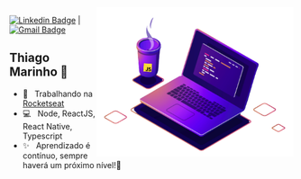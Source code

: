<img align="right" src="https://raw.githubusercontent.com/tgmarinho/tgmarinho/main/keep_coding.png" width="350"/>

[![Linkedin Badge](https://img.shields.io/badge/-ThiagoMarinho-blue?style=flat-square&logo=Linkedin&logoColor=white&link=https://www.linkedin.com/in/tgmarinho/)](https://www.linkedin.com/in/tgmarinho/) 
| 
[![Gmail Badge](https://img.shields.io/badge/-tgmarinho@gmail.com-c14438?style=flat-square&logo=Gmail&logoColor=white&link=mailto:tgmarinho@gmail.com)](mailto:tgmarinho@gmail.com)


## Thiago Marinho 👋 

- 🚀 &nbsp; Trabalhando na [Rocketseat](https://rocketseat.com.br/)
- 💻 &nbsp; Node, ReactJS, React Native, Typescript
- ✨ &nbsp; Aprendizado é contínuo, sempre haverá um próximo nível!🚀

